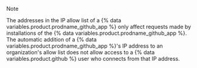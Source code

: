 > [!NOTE]
> The addresses in the IP allow list of a {% data variables.product.prodname_github_app %} only affect requests made by installations of the {% data variables.product.prodname_github_app %}. The automatic addition of a {% data variables.product.prodname_github_app %}'s IP address to an organization's allow list does not allow access to a {% data variables.product.github %} user who connects from that IP address.
